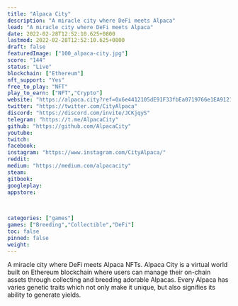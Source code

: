 ```yaml
---
title: "Alpaca City"
description: "A miracle city where DeFi meets Alpaca"
lead: "A miracle city where DeFi meets Alpaca"
date: 2022-02-28T12:52:10.625+0800
lastmod: 2022-02-28T12:52:10.625+0800
draft: false
featuredImage: ["100_alpaca-city.jpg"]
score: "144"
status: "Live"
blockchain: ["Ethereum"]
nft_support: "Yes"
free_to_play: "NFT"
play_to_earn: ["NFT","Crypto"]
website: "https://alpaca.city?ref=0x6e4412105dE91F33fbEa0719766e1EA9121685bF?utm_source=PlayToEarn.net&utm_medium=organic&utm_campaign=gamepage"
twitter: "https://twitter.com/CityAlpaca"
discord: "https://discord.com/invite/JCKjqyS"
telegram: "https://t.me/AlpacaCity"
github: "https://github.com/AlpacaCity"
youtube: 
twitch: 
facebook: 
instagram: "https://www.instagram.com/CityAlpaca/"
reddit: 
medium: "https://medium.com/alpacacity"
steam: 
gitbook: 
googleplay: 
appstore: 

  
    
categories: ["games"]
games: ["Breeding","Collectible","DeFi"]
toc: false
pinned: false
weight: 
---
```

A miracle city where DeFi meets Alpaca NFTs. Alpaca City is a virtual world built on Ethereum blockchain where users can manage their on-chain assets through collecting and breeding adorable Alpacas. Every Alpaca has varies genetic traits which not only make it unique, but also signifies its ability to generate yields.